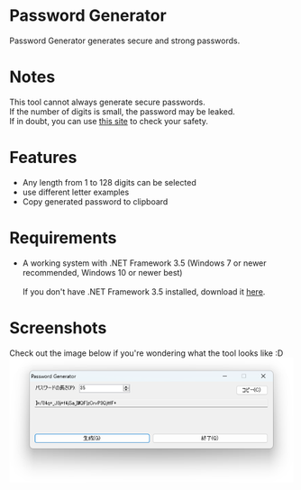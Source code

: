 # Password Generator
Password Generator generates secure and strong passwords.

# Notes
This tool cannot always generate secure passwords.
<br>If the number of digits is small, the password may be leaked.
<br>If in doubt, you can use [this site](https://password.kaspersky.com/jp/) to check your safety.

# Features
* Any length from 1 to 128 digits can be selected
* use different letter examples
* Copy generated password to clipboard

# Requirements
* A working system with .NET Framework 3.5 (Windows 7 or newer recommended, Windows 10 or newer best)
<br><br>If you don't have .NET Framework 3.5 installed, download it [here](https://dotnet.microsoft.com/ja-jp/download/dotnet-framework/net35-sp1).

# Screenshots
Check out the image below if you're wondering what the tool looks like :D
![Main Screenshot](Screenshot.png)
